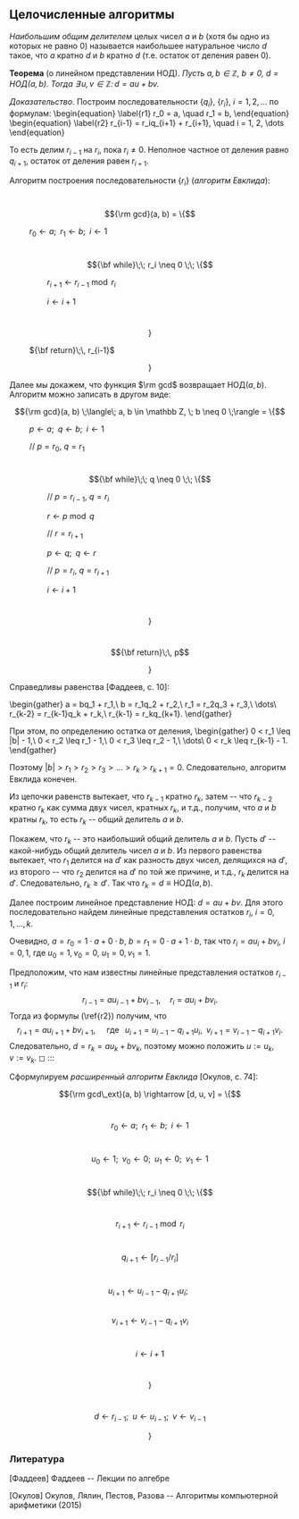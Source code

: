 ## Целочисленные алгоритмы

*Наибольшим общим делителем* целых чисел $a$ и $b$ (хотя бы одно из
которых не равно 0) называется наибольшее натуральное число $d$ такое,
что $a$ кратно $d$ и $b$ кратно $d$ (т.е. остаток от деления равен 0).

**Теорема** (о линейном представлении НОД). *Пусть
$a,b \in \mathbb Z$, $b \neq 0$, $d = \text{НОД}(a,b)$. Тогда
$\exists\, u, v \in \mathbb Z \colon d = au + bv$.*


*Доказательство.* Построим последовательности $\{q_i\}$, $\{r_i\}$,
$i = 1, 2, \dots$ по формулам: \begin{equation}
    \label{r1}
    r_0 = a, \quad r_1 = b,
    \end{equation}
    \begin{equation}
    \label{r2}
    r_{i-1} = r_iq_{i+1} + r_{i+1}, \quad i = 1, 2, \dots
    \end{equation}

 То есть делим $r_{i-1}$ на $r_i$, пока
$r_i \neq 0$. Неполное частное от деления равно $q_{i+1}$, остаток от
деления равен $r_{i+1}$.

Алгоритм построения последовательности $\{r_i\}$ (*алгоритм Евклида*):

$$\;$$ $${\rm gcd}(a, b) = \{$$

$\qquad$ $r_0 \leftarrow a; \;\; r_1 \leftarrow b; \;\; i \leftarrow 1$

$\qquad$ $${\bf while}\;\; r_i \neq 0 \;\; \{$$

$\qquad\qquad$ $r_{i+1} \leftarrow r_{i-1} \bmod r_i$

$\qquad\qquad$ $i \leftarrow i + 1$

$\qquad$ $$\}$$

$\qquad$ ${\bf return}\;\, r_{i-1}$

$$\}$$

Далее мы докажем, что функция $\rm gcd$ возвращает
$\text{НОД}(a,b)$. Алгоритм можно записать в другом виде:

$${\rm gcd}(a, b) \;\langle\; a, b \in \mathbb Z, \; b \neq 0 \;\rangle = \{$$

$\qquad$ $p \leftarrow a; \;\; q \leftarrow b; \;\; i \leftarrow 1$

$\qquad$ // $p = r_0$, $q = r_1$

$\qquad$ $${\bf while}\;\; q \neq 0 \;\; \{$$

$\qquad\qquad$ // $p = r_{i-1}$, $q = r_i$

$\qquad\qquad$ $r \leftarrow p \bmod q$

$\qquad\qquad$ // $r = r_{i+1}$

$\qquad\qquad$ $p \leftarrow q; \;\; q \leftarrow r$

$\qquad\qquad$ // $p = r_i$, $q = r_{i+1}$

$\qquad\qquad$ $i \leftarrow i + 1$

$\qquad$ $$\}$$

$\qquad$ $${\bf return}\;\, p$$

$$\}$$

Справедливы равенства [Фаддеев, с. 10]: 

\begin{gather}
a = bq_1 + r_1,\\
b = r_1q_2 + r_2,\\
r_1 = r_2q_3 + r_3,\\
\dots\\
r_{k-2} = r_{k-1}q_k + r_k,\\
r_{k-1} = r_kq_{k+1}.
\end{gather}

При этом, по определению остатка
от деления, 
\begin{gather}
0 < r_1 \leq |b| - 1,\\
0 < r_2 \leq r_1 - 1,\\
0 < r_3 \leq r_2 - 1,\\
\dots\\
0 < r_k \leq r_{k-1} - 1.
\end{gather}

Поэтому
$|b| > r_1 > r_2 > r_3 > \dots > r_k > r_{k+1} = 0$. Следовательно,
алгоритм Евклида конечен.

Из цепочки равенств вытекает, что $r_{k-1}$ кратно $r_k$, затем -- что
$r_{k-2}$ кратно $r_k$ как сумма двух чисел, кратных $r_k$, и т.д.,
получим, что $a$ и $b$ кратны $r_k$, то есть $r_k$ -- общий делитель $a$
и $b$.

Покажем, что $r_k$ -- это наибольший общий делитель $a$ и $b$. Пусть
$d'$ -- какой-нибудь общий делитель чисел $a$ и $b$. Из первого
равенства вытекает, что $r_1$ делится на $d'$ как разность двух чисел,
делящихся на $d'$, из второго -- что $r_2$ делится на $d'$ по той же
причине, и т.д., $r_k$ делится на $d'$. Следовательно, $r_k \geq d'$.
Так что $r_k = d \equiv \text{НОД}(a,b)$.

Далее построим линейное представление НОД: $d = au + bv$. Для этого
последовательно найдем линейные представления остатков $r_i$,
$i = 0, 1, \ldots, k$.

Очевидно, $a = r_0 = 1 \cdot a + 0 \cdot b$,
$b = r_1 = 0 \cdot a + 1 \cdot b$, так что $r_i = au_i + bv_i$,
$i = 0, 1$, где $u_0 = 1, v_0 = 0$, $u_1 = 0, v_1 = 1$.

Предположим, что нам известны линейные представления остатков $r_{i-1}$
и $r_i$: $$r_{i-1} = au_{i-1} + bv_{i-1},\quad r_i = au_i + bv_i.$$
Тогда из формулы (\ref{r2})
получим, что
$$r_{i+1} = au_{i+1} + bv_{i+1}, \quad\;\text{где}\;\;\; u_{i+1} = u_{i-1} - q_{i+1}u_i, \;\; v_{i+1} = v_{i-1} - q_{i+1}v_i.$$
Следовательно, $d = r_k = au_k + bv_k$, поэтому можно положить
$u := u_k$, $v := v_k$. ◻
:::

Сформулируем *расширенный алгоритм Евклида* [Окулов, с. 74]:

$${\rm gcd\_ext}(a, b) \rightarrow [d, u, v] = \{$$

$$\quad$$ $$r_0 \leftarrow a; \;\; r_1 \leftarrow b; \;\; i \leftarrow 1$$

$$\quad$$ $$u_0 \leftarrow 1; \;\; v_0 \leftarrow 0; \;\; u_1 \leftarrow 0; \;\; v_1 \leftarrow 1$$

$$\quad$$  $${\bf while}\;\; r_i \neq 0 \;\; \{$$

$$\quad\quad$$  $$r_{i+1} \leftarrow r_{i-1} \bmod r_i$$

$$\quad\quad$$ $$q_{i+1} \leftarrow [r_{i-1} / r_i]$$

$$\quad\quad$$ $$u_{i+1} \leftarrow u_{i-1} - q_{i+1}u_i; \;\;$$ $$\quad\quad$$ $$v_{i+1} \leftarrow v_{i-1} - q_{i+1}v_i$$

$$\quad\quad$$ $$i \leftarrow i + 1$$

$$\quad$$ $$\}$$

$$\quad$$ $$d \leftarrow r_{i-1};\;\; u \leftarrow u_{i-1}; \;\; v \leftarrow v_{i-1}$$

$$\}$$

### Литература

[Фаддеев] Фаддеев -- Лекции по алгебре

[Окулов] Окулов, Лялин, Пестов, Разова -- Алгоритмы компьютерной арифметики (2015)
